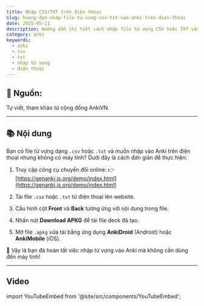 ```yaml
---
title: Nhập CSV/TXT trên điện thoại
slug: huong-dan-nhap-file-tu-vung-csv-txt-vao-anki-tren-dien-thoai
date: 2025-05-11
description: Hướng dẫn chi tiết cách nhập file từ vựng CSV hoặc TXT vào Anki trên điện thoại mà không cần máy tính, chỉ với vài bước đơn giản.
category: anki
keywords:
  - anki
  - csv
  - txt
  - nhập từ vựng
  - điện thoại
---
```


<!--truncate-->

## 📝 Nguồn:

Tự viết, tham khảo từ cộng đồng AnkiVN.

---

## 📚 Nội dung

Bạn có file từ vựng dạng `.csv` hoặc `.txt` và muốn nhập vào Anki trên điện thoại nhưng không có máy tính? Dưới đây là cách đơn giản để thực hiện:

1. Truy cập công cụ chuyển đổi online:
   👉 [https://genanki.js.org/demo/index.html](https://genanki.js.org/demo/index.html)

2. Tải file `.csv` hoặc `.txt` từ điện thoại lên website.

3. Cấu hình cột **Front** và **Back** tương ứng với nội dung trong file.

4. Nhấn nút **Download APKG** để tải file deck đã tạo.

5. Mở file `.apkg` vừa tải bằng ứng dụng **AnkiDroid** (Android) hoặc **AnkiMobile** (iOS).

🎉 Vậy là bạn đã hoàn tất việc nhập từ vựng vào Anki mà không cần dùng đến máy tính!

---

## Video

import YouTubeEmbed from '@site/src/components/YouTubeEmbed';

<YouTubeEmbed videoId="cyPcsGs2vjU" />